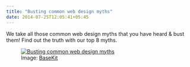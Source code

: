 ```yaml
---
title: "Busting common web design myths"
date: 2014-07-25T12:05:41+05:45
---
```


We take all those common web design myths that you have heard & bust them! Find out the truth with our top 8 myths.

<figure>
  <a href="//dl.dropboxusercontent.com/s/1vuofonvazgwunc/20140725-busting-common-web-design-myths.jpg">
    <img src="//dl.dropboxusercontent.com/s/1vuofonvazgwunc/20140725-busting-common-web-design-myths.jpg" alt="Busting common web design myths">
  </a>
  <figcaption>Image: <a href="http://www.basekit.com/" rel="nofollow">BaseKit</a></figcaption>
</figure>
